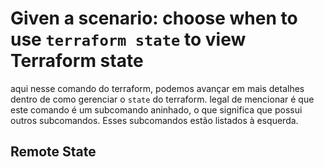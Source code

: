 # Given a scenario: choose when to use `terraform state` to view Terraform state
aqui nesse comando do terraform, podemos avançar em mais detalhes dentro de como gerenciar o `state` do terraform. legal de mencionar é que este comando é um subcomando aninhado, o que significa que possui outros subcomandos. Esses subcomandos estão listados à esquerda.

## Remote State


